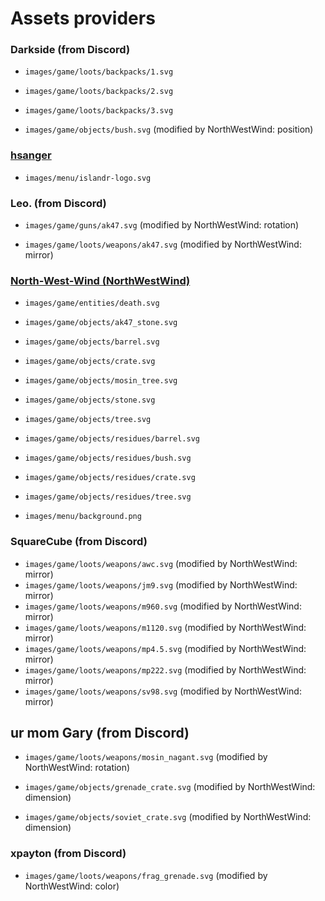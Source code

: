 # Assets providers

### Darkside (from Discord)
- `images/game/loots/backpacks/1.svg`
- `images/game/loots/backpacks/2.svg`
- `images/game/loots/backpacks/3.svg`

- `images/game/objects/bush.svg` (modified by NorthWestWind: position)

### [hsanger](https://github.com/hsanger)
- `images/menu/islandr-logo.svg`

### Leo. (from Discord)
- `images/game/guns/ak47.svg` (modified by NorthWestWind: rotation)

- `images/game/loots/weapons/ak47.svg` (modified by NorthWestWind: mirror)

### [North-West-Wind (NorthWestWind)](https://github.com/North-West-Wind)
- `images/game/entities/death.svg`

- `images/game/objects/ak47_stone.svg`
- `images/game/objects/barrel.svg`
- `images/game/objects/crate.svg`
- `images/game/objects/mosin_tree.svg`
- `images/game/objects/stone.svg`
- `images/game/objects/tree.svg`

- `images/game/objects/residues/barrel.svg`
- `images/game/objects/residues/bush.svg`
- `images/game/objects/residues/crate.svg`
- `images/game/objects/residues/tree.svg`

- `images/menu/background.png`

### SquareCube (from Discord)
- `images/game/loots/weapons/awc.svg` (modified by NorthWestWind: mirror)
- `images/game/loots/weapons/jm9.svg` (modified by NorthWestWind: mirror)
- `images/game/loots/weapons/m960.svg` (modified by NorthWestWind: mirror)
- `images/game/loots/weapons/m1120.svg` (modified by NorthWestWind: mirror)
- `images/game/loots/weapons/mp4.5.svg` (modified by NorthWestWind: mirror)
- `images/game/loots/weapons/mp222.svg` (modified by NorthWestWind: mirror)
- `images/game/loots/weapons/sv98.svg` (modified by NorthWestWind: mirror)

## ur mom Gary (from Discord)
- `images/game/loots/weapons/mosin_nagant.svg` (modified by NorthWestWind: rotation)

- `images/game/objects/grenade_crate.svg` (modified by NorthWestWind: dimension)
- `images/game/objects/soviet_crate.svg` (modified by NorthWestWind: dimension)

### xpayton (from Discord)
- `images/game/loots/weapons/frag_grenade.svg` (modified by NorthWestWind: color)